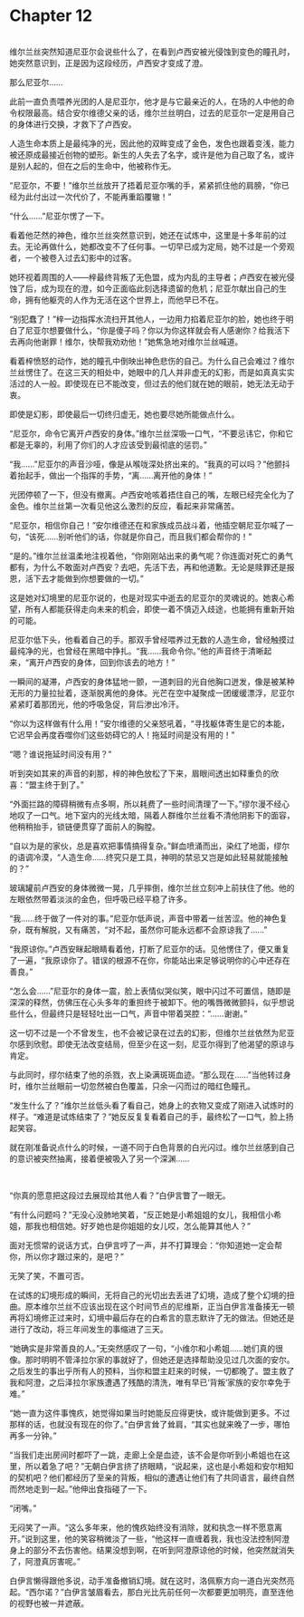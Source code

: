 # Chapter 12

<br>
维尔兰丝突然知道尼亚尔会说些什么了，在看到卢西安被光侵蚀到变色的瞳孔时，她突然意识到，正是因为这段经历，卢西安才变成了澄。

那么尼亚尔……

此前一直负责喂养光团的人是尼亚尔，他才是与它最亲近的人，在场的人中他的命令权限最高。结合安尔维德父亲的话，维尔兰丝明白，过去的尼亚尔一定是用自己的身体进行交换，才救下了卢西安。

人造生命本质上是最纯净的光，因此他的双眸变成了金色，发色也跟着变浅，能力被还原成最接近创物的塑形。新生的人失去了名字，或许是他为自己取了名，或许是别人起的，但在之后的生命中，他被称作无。

“尼亚尔，不要！”维尔兰丝放开了捂着尼亚尔嘴的手，紧紧抓住他的肩膀，“你已经为此付出过一次代价了，不能再重蹈覆辙！”

“什么……”尼亚尔愣了一下。

看着他茫然的神色，维尔兰丝突然意识到，她还在试炼中，这里是十多年前的过去。无论再做什么，她都改变不了任何事。一切早已成为定局，她不过是一个旁观者，一个被卷入过去幻影中的过客。

她环视着周围的人——梓最终背叛了无色盟，成为内乱的主导者；卢西安在被光侵蚀了后，成为现在的澄，如今正面临此刻选择遗留的危机；尼亚尔献出自己的生命，拥有他躯壳的人作为无活在这个世界上，而他早已不在。

“别犯蠢了！”梓一边指挥水流扫开其他人，一边用力掐着尼亚尔的脸，她也终于明白了尼亚尔想要做什么，“你是傻子吗？你以为你这样就会有人感谢你？给我活下去再向他谢罪！维尔，快帮我劝劝他！”她焦急地对维尔兰丝喊道。

看着梓愤怒的动作，她的瞳孔中倒映出神色悲伤的自己。为什么自己会难过？维尔兰丝愣住了。在这三天的相处中，她眼中的几人并非虚无的幻影，而是如真真实实活过的人一般。即使现在已不能改变，但过去的他们就在她的眼前，她无法无动于衷。

即使是幻影，即使最后一切终归虚无，她也要尽她所能做点什么。

“尼亚尔，命令它离开卢西安的身体。”维尔兰丝深吸一口气，“不要忌讳它，你和它都是无辜的，利用了你们的人才应该受到最彻底的惩罚。”

“我……”尼亚尔的声音沙哑，像是从喉咙深处挤出来的。“我真的可以吗？”他颤抖着抬起手，做出一个指挥的手势，“离……离开他的身体！”

光团停顿了一下，但没有撤离。卢西安呛咳着捂住自己的嘴，左眼已经完全化为了金色。维尔兰丝第一次看见他这么激烈的反应，看起来非常痛苦。

“尼亚尔，相信你自己！”安尔维德还在和家族成员战斗着，他插空朝尼亚尔喊了一句，“该死……别听他们的话，你就是你自己，而且我们都会帮你的！”

“是的。”维尔兰丝温柔地注视着他，“你刚刚站出来的勇气呢？你连面对死亡的勇气都有，为什么不敢面对卢西安？去吧，先活下去，再和他道歉。无论是赎罪还是报恩，活下去才能做到你想要做的一切。”

这是她对幻境里的尼亚尔说的，也是对现实中逝去的尼亚尔的灵魂说的。她衷心希望，所有人都能获得走向未来的机会，即使一着不慎迈入歧途，也能拥有重新开始的可能。

尼亚尔低下头，他看着自己的手。那双手曾经喂养过无数的人造生命，曾经触摸过最纯净的光，也曾经在黑暗中挣扎。“我……我命令你。”他的声音终于清晰起来，“离开卢西安的身体，回到你该去的地方！”

一瞬间的凝滞，卢西安的身体猛地一颤，一道刺目的光自他胸口迸发，像是被某种无形的力量拉扯着，逐渐脱离他的身体。光芒在空中凝聚成一团缓缓漂浮，尼亚尔紧紧盯着那团光，他的呼吸急促，背后渗出冷汗。

“你以为这样做有什么用！”安尔维德的父亲怒吼着，“寻找躯体寄生是它的本能，它迟早会再度吞噬你们这些妨碍它的人！拖延时间是没有用的！”

“嗯？谁说拖延时间没有用？”

听到突如其来的声音的刹那，梓的神色放松了下来，眉眼间透出如释重负的欣喜：“盟主终于到了。”

“外面拦路的障碍稍微有点多啊，所以耗费了一些时间清理了一下。”缪尔漫不经心地叹了一口气。地下室内的光线太暗，隔着人群维尔兰丝看不清他阴影下的面容，他稍稍抬手，锁链便贯穿了面前人的胸膛。

“自以为是的家伙，总是喜欢把事情搞得复杂。”鲜血喷涌而出，染红了地面，缪尔的语调冷漠，“人造生命……终究只是工具，神明的禁忌又岂是如此轻易就能接触的？”

玻璃罐前卢西安的身体微微一晃，几乎摔倒，维尔兰丝立刻冲上前扶住了他。他的左眼依然带着淡淡的金色，但呼吸已经平稳了许多。

“我……终于做了一件对的事。”尼亚尔低声说，声音中带着一丝苦涩。他的神色复杂，既有解脱，又有痛苦，“对不起，虽然你可能永远都不会原谅我了……”

“我原谅你。”卢西安眯起眼睛看着他，打断了尼亚尔的话。见他愣住了，便又重复了一遍，“我原谅你了。错误的根源不在你，你能站出来足够说明你的心中还存在善良。”

“怎么会……”尼亚尔的身体一震，脸上表情似哭似笑，眼中闪过不可置信，随即是深深的释然，仿佛压在心头多年的重担终于被卸下。他的嘴唇微微颤抖，似乎想说些什么，但最终只是轻轻吐出一口气，声音中带着哭腔：“……谢谢。”

这一切不过是一个不曾发生，也不会被记录在过去的幻影，但维尔兰丝依然为尼亚尔感到欣慰。即使无法改变结局，但至少在这一刻，尼亚尔得到了他渴望的原谅与肯定。

与此同时，缪尔结束了他的杀戮，衣上染满斑斑血迹。“那么现在……”当他转过身时，维尔兰丝眼前一切忽然被白色覆盖，只余一闪而过的暗红色瞳孔。

“发生什么了？”维尔兰丝低头看了看自己，她身上的衣物又变成了刚进入试炼时的样子。“难道是试炼结束了？”她反反复复看着自己的手，最终松了一口气，脸上扬起笑容。

就在刚准备说点什么的时候，一道不同于白色背景的白光闪过。维尔兰丝感到自己的意识被突然抽离，接着便被吸入了另一个深渊……

<br>

“你真的愿意把这段过去展现给其他人看？”白伊言瞥了一眼无。

“有什么问题吗？”无没心没肺地笑着，“反正她是小希姐姐的女儿，我相信小希姐，那我也相信她。好歹她也是你姐姐的女儿哎，怎么能算其他人？”

面对无惯常的说话方式，白伊言哼了一声，并不打算理会：“你知道她一定会帮你，所以你才跟过来的，是吧？”

无笑了笑，不置可否。

在试炼的幻境形成的瞬间，无将自己的光切出去丢进了幻境，造成了整个幻境的扭曲。原本维尔兰丝不应该出现在这个时间节点的尼维斯，正当白伊言准备揍无一顿再将幻境修正过来时，幻境中最后存在的白希言的意志默许了无的做法。但她还是进行了改动，将三年间发生的事缩进了三天。

“她确实是非常善良的人。”无突然感叹了一句，“小维尔和小希姐……她们真的很像。那时明明不管泽拉尔家的事就好了，但她还是选择帮助没见过几次面的安尔。之后发生的事出乎所有人的预料，当你和盟主赶来的时候，一切都晚了。盟主救了我和阿澄，之后泽拉尔家族遭遇了残酷的清洗，唯有早已‘背叛’家族的安尔幸免于难。”

“她一直为这件事愧疚，她觉得如果当时她能反应得更快，或许能做到更多。不过那样的话，也就没有现在的你了。”白伊言耸了耸肩，“其实也就来晚了一步，哪怕再多一分钟。”

“当我们走出房间时都吓了一跳，走廊上全是血迹，该不会是你听到小希姐也在这里，所以着急了吧？”无朝白伊言挤了挤眼睛，“说起来，这也是小希姐和安尔相知的契机吧？他们都经历了至亲的背叛，相似的遭遇让他们有了共同语言，最终自然而然地走到一起。”他伸出食指碰了一下。

“闭嘴。”

无闷笑了一声。“这么多年来，他的愧疚始终没有消除，就和执念一样不愿意离开。”说到这里，他的笑容稍微淡了一些，“他这样一直缠着我，我也没法控制阿澄身上的部分不去伤害他。结果没想到啊，在听到阿澄原谅他的时候，他突然就消失了，阿澄真厉害呢。”

白伊言懒得跟他多说，动手准备撤销幻境。就在这时，洛佩察方向一道白光突然亮起。“西尔诺？”白伊言皱眉看去，那白光比先前任何一次都要更加明亮，直至连他的视野也被一并遮蔽。
